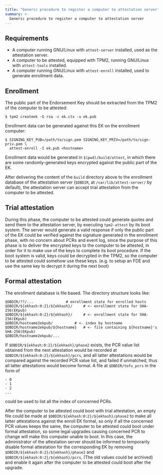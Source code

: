 ```yaml
---
title: "Generic procedure to register a computer to attestation server"
summary: >-
  Generic procedure to register a computer to attestation server
---
```


## Requirements

* A computer running GNU/Linux with `attest-server` installed, used as the attestation server.
* A computer to be attested, equipped with TPM2, running GNU/Linux with `attest-tools` installed.
* A computer running GNU/Linux with `attest-enroll` installed, used to generate enrollment data.

## Enrollment

The public part of the Endorsement Key should be extracted from the TPM2 of the computer to be attested:

```
$ tpm2 createek -G rsa -c ek.ctx -u ek.pub
```

Enrollment data can be generated against this EK on the enrollment computer:

```
$ SIGNING_KEY_PUB=/path/to/sign.pem SIGNING_KEY_PRIV=/path/to/sign-priv.pem \
  attest-enroll -I ek.pub <hostname> 
```

Enrollment data would be generated in `$(pwd)/build/attest`, in which there are some randomly-generated keys
encrypted against the public part of the EK.

After delivering the content of the `build` directory above to the enrollment database of the attestation server
(`$DBDIR`, at `/var/lib/attest-server/` by default), the attestation server can accept trial attestation from the computer
to be attested.

## Trial attestation

During this phase, the computer to be attested could generate quotes and send them to the attestation server,
by executing `tpm2-attest` by its boot system. The server would generate a valid response if only the public
part of the EK could be verified against the signature generated in the enrollment phase, with no concern about
PCRs and event log, since the purpose of this phase is to deliver the encrypted keys to the computer to be
attested, in order for it to make use of the keys to complete its boot procedure. If the boot system is valid,
keys could be decrypted in the TPM2, so the computer to be attested could somehow use these keys. (e.g. to setup
an FDE and use the same key to decrypt it during the next boot)

## Formal attestation

The enrollment database is file based.  The directory structure looks
like:

```
$DBDIR/??/...				# enrollment state for enrolled hosts
$DBDIR/${ekhash:0:2}/${ekhash}/		# <- enrollment state for SHA-256(EKpub)
$DBDIR/${ekhash:0:2}/${ekhash}/		# <- enrollment state for SHA-256(EKpub)
$DBDIR/hostname2ekpub/			# <- index by hostname
$DBDIR/hostname2ekpub/${hostname}	# <- file containing ${hostname}'s SHA-256(EKpub)
$DBDIR/hostname2ekpub/...
```

If `$DBDIR/${ekhash:0:2}/${ekhash}/phase2` exists, the PCR value list obtained from the next attestation would be
recorded at `$DBDIR/${ekhash:0:2}/${ekhash}/pcrs`, and all latter attestations would be compared against the
recorded PCR value list, and failed if unmatched, thus all latter attestations would become formal. A file at
`$DBDIR/tofu_pcrs` in the form of

```
- 0
- 1
- 2
...
```

could be used to list all the index of concerned PCRs.

After the computer to be attested could boot with trial attestation, an empty file could be made at
`$DBDIR/${ekhash:0:2}/${ekhash}/phase2` to make all latter attestations against the enroll EK formal, so only if
all the concerned PCR values keeps the same, the computer to be attested could boot under formal attestation, so
some legal upgrades causing concerned PCR to change will make this computer unable to boot. In this case, the
administrator of the attestation server should be informed to temporarily disable formal attestation for the
corresponding EK by removing `$DBDIR/${ekhash:0:2}/${ekhash}/phase2` and `$DBDIR/${ekhash:0:2}/${ekhash}/pcrs`,
(The old values could be archived) and enable it again after the computer to be attested could boot after the
upgrade.
